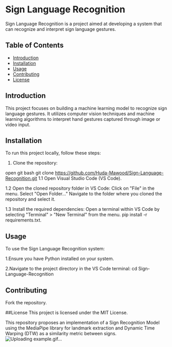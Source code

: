 # Sign Language Recognition

Sign Language Recognition is a project aimed at developing a system that can recognize and interpret sign language gestures.

## Table of Contents

- [Introduction](#introduction)
- [Installation](#installation)
- [Usage](#usage)
- [Contributing](#contributing)
- [License](#license)

## Introduction

This project focuses on building a machine learning model to recognize sign language gestures. It utilizes computer vision techniques and machine learning algorithms to interpret hand gestures captured through image or video input.

## Installation

To run this project locally, follow these steps:

1. Clone the repository:

open git bash
git clone https://github.com/Huda-Mawood/Sign-Language-Recognition.git
1.1 Open Visual Studio Code (VS Code).

1.2 Open the cloned repository folder in VS Code:
Click on "File" in the menu.
Select "Open Folder..."
Navigate to the folder where you cloned the repository and select it.

1.3 Install the required dependencies:
Open a terminal within VS Code by selecting "Terminal" > "New Terminal" from the menu.
pip install -r requirements.txt.

## Usage
To use the Sign Language Recognition system:

1.Ensure you have Python installed on your system.

2.Navigate to the project directory in the VS Code terminal:
   cd Sign-Language-Recognition

## Contributing
Fork the repository.

##License
This project is licensed under the MIT License.

This repository proposes an implementation of a Sign Recognition Model using the MediaPipe library for landmark extraction and Dynamic Time Warping (DTW) as a similarity metric between signs.
![Uploading example.gif…]()



